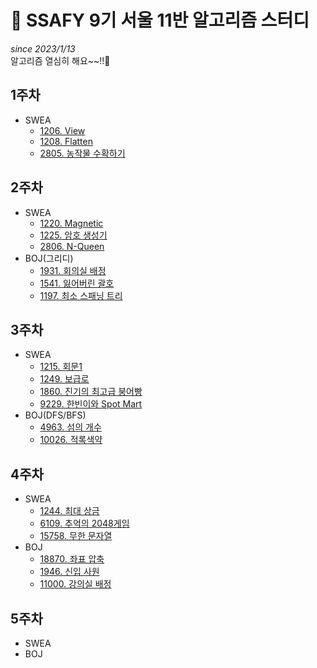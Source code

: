 # 📓 SSAFY 9기 서울 11반 알고리즘 스터디
*since 2023/1/13*  
알고리즘 열심히 해요~~!!🤗 

## 1주차
* SWEA
  * [1206. View](https://github.com/SSAFY-9th-Seoul-class-11/Dasom_Han/blob/main/algo_study/src/week1/swea_1206.java)  
  * [1208. Flatten](https://github.com/SSAFY-9th-Seoul-class-11/Dasom_Han/blob/main/algo_study/src/week1/swea_1208.java)  
  * [2805. 농작물 수확하기](https://github.com/SSAFY-9th-Seoul-class-11/Dasom_Han/blob/main/algo_study/src/week1/swea_2805.java)  
## 2주차
* SWEA
  * [1220. Magnetic](https://github.com/SSAFY-9th-Seoul-class-11/Dasom_Han/blob/main/algo_study/src/week2/swea_1220.java)
  * [1225. 암호 생성기](https://github.com/SSAFY-9th-Seoul-class-11/Dasom_Han/blob/main/algo_study/src/week2/swea_1225.java)
  * [2806. N-Queen](https://github.com/SSAFY-9th-Seoul-class-11/Dasom_Han/blob/main/algo_study/src/week2/swea_2806.java)
* BOJ(그리디)
  * [1931. 회의실 배정](https://github.com/SSAFY-9th-Seoul-class-11/Dasom_Han/blob/main/algo_study/src/week2/boj_1931.java)
  * [1541. 잃어버린 괄호](https://github.com/SSAFY-9th-Seoul-class-11/Dasom_Han/blob/main/algo_study/src/week2/boj_1541.java)
  * [1197. 최소 스패닝 트리](https://github.com/SSAFY-9th-Seoul-class-11/Dasom_Han/blob/main/algo_study/src/week2/boj_1197.java)
## 3주차
* SWEA
  * [1215. 회문1](https://github.com/SSAFY-9th-Seoul-class-11/Dasom_Han/blob/main/algo_study/src/week3/swea_1215.java)
  * [1249. 보급로](https://github.com/SSAFY-9th-Seoul-class-11/Dasom_Han/blob/main/algo_study/src/week3/swea_1249.java)
  * [1860. 진기의 최고급 붕어빵](https://github.com/SSAFY-9th-Seoul-class-11/Dasom_Han/blob/main/algo_study/src/week3/swea_1860.java)
  * [9229. 한빈이와 Spot Mart](https://github.com/SSAFY-9th-Seoul-class-11/Dasom_Han/blob/main/algo_study/src/week3/swea_9229.java)
* BOJ(DFS/BFS)
  * [4963. 섬의 개수](https://github.com/SSAFY-9th-Seoul-class-11/Dasom_Han/blob/main/algo_study/src/week3/boj_4963.java)
  * [10026. 적록색약](https://github.com/SSAFY-9th-Seoul-class-11/Dasom_Han/blob/main/algo_study/src/week3/boj_10026.java)
## 4주차
* SWEA
  * [1244. 최대 상금](https://github.com/SSAFY-9th-Seoul-class-11/Dasom_Han/blob/main/algo_study/src/week4/swea_1244.java)
  * [6109. 추억의 2048게임](https://github.com/SSAFY-9th-Seoul-class-11/Dasom_Han/blob/main/algo_study/src/week4/swea_6109.java)
  * [15758. 무한 문자열](https://github.com/SSAFY-9th-Seoul-class-11/Dasom_Han/blob/main/algo_study/src/week4/swea_15758.java)
* BOJ
  * [18870. 좌표 압축](https://github.com/SSAFY-9th-Seoul-class-11/Dasom_Han/blob/main/algo_study/src/week4/boj_18870.java)
  * [1946. 신입 사원](https://github.com/SSAFY-9th-Seoul-class-11/Dasom_Han/blob/main/algo_study/src/week4/boj_1946.java)
  * [11000. 강의실 배정](https://github.com/SSAFY-9th-Seoul-class-11/Dasom_Han/blob/main/algo_study/src/week4/boj_11000.java)
## 5주차
* SWEA
* BOJ
